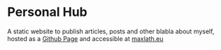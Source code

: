 # Personal Hub

A static website to publish articles, posts and other blabla about myself, hosted as a [Github Page](https://pages.github.com/) and accessible at [maxlath.eu](http://maxlath.eu)